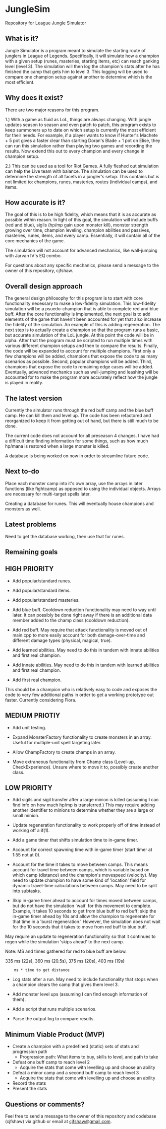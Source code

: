 JungleSim
=========

Repository for League Jungle Simulator



What is it?
--------------------------------------------
Jungle Simulator is a program meant to simulate the starting route of junglers in League of Legends.  Specifically, it will simulate how a champion with a given setup (runes, masteries, starting items, etc) can reach ganking level (level 3).  The simulation will then log the champion's stats after he has finished the camp that gets him to level 3.  This logging will be used to compare one champion setup against another to determine which is the most efficient.



Why does it exist?
--------------------------------------------
There are two major reasons for this program.

1.) With a game as fluid as LoL, things are always changing.  With jungle updates season to season and even patch to patch, this program exists to keep summoners up to date on which setup is currently the most efficient for their needs.  For example, if a player wants to know if Hunter's Machete + 5 pot gives a faster clear than starting Doran's Blade + 1 pot on Elise, they can run this simulation rather than playing two games and recording the results.  Now extend this out to every champion and every change in champion setup.

2.) This can be used as a tool for Riot Games.  A fully fleshed out simulation can help the Live team with balance.  The simulation can be used to determine the strength of all facets in a jungler's setup.  This contains but is not limited to: champions, runes, masteries, routes (individual camps), and items.



How accurate is it?
--------------------------------------------
The goal of this is to be high fidelity, which means that it is as accurate as possible within reason.  In light of this goal, the simulation will include buffs (red and blue), sigils (hp/mp gain upon monster kill), monster strength growing over time, champion leveling, champion abilities and passives, masteries, runes, items, and every camp.  Essentially, it will contain all of the core mechanics of the game.

The simulation will not account for advanced mechanics, like wall-jumping with Jarvan IV's EQ combo.

For questions about any specific mechanics, please send a message to the owner of this repository, cjfshaw.



Overall design approach
---------------------------------------------
The general design philosophy for this program is to start with core functionality necessary to make a low-fidelity simulation.  This low-fidelity simulation will be a psuedo-champion that is able to complete red and blue buff.  After the core functionality is implemented, the next goal is to add elements of the game that haven't been accounted for yet that also increase the fidelity of the simulation.  An example of this is adding regeneration.  The next step is to actually create a champion so that the program runs a basic, but accurate simulation of the LoL jungle.  At this point the code will be in alpha.  After that the program must be scripted to run multiple times with various different champion setups and then to compare the results.  Finally, the code will be expanded to account for multiple champions.  First only a few champions will be added, champions that expose the code to as many scenarios as possible.  Second, popular champions will be added.  Third, champions that expose the code to remaining edge cases will be added.  Eventually, advanced mechanics such as wall-jumping and leashing will be accounted for to make the program more accurately reflect how the jungle is played in reality.



The latest version
--------------------------------------------
Currently the simulator runs through the red buff camp and the blue buff camp.  He can kill them and level up.  The code has been refactored and reorganized to keep it from getting out of hand, but there is still much to be done.

The current code does not account for all preseason 4 changes.  I have had a difficult time finding information for some things, such as how much hp/mana is restored when a large monster is killed.

A database is being worked on now in order to streamline future code.



Next to-do
--------------------------------------------
Place each monster camp into it's own array, use the arrays in later functions (like fightcamp) as opposed to using the individual objects.  Arrays are necessary for multi-target spells later.

Creating a database for runes.  This will eventually house champions and monsters as well.



Latest problems
--------------------------------------------
Need to get the database working, then use that for runes.



Remaining goals
--------------------------------------------

HIGH PRIORITY
--------------
- Add popular/standard runes.

- Add popular/standard items.

- Add popular/standard masteries.

- Add blue buff.  Cooldown reduction functionality may need to way until later.  It can possibly be done right away if there is an additional data member added to the champ class (cooldown reduction).

- Add red buff. May require that attack functionality is moved out of main.cpp to more easily account for both damage-over-time and different damage types (physical, magical, true).

- Add learned abilities. May need to do this in tandem with innate abilities and first real champion.

- Add innate abilities. May need to do this in tandem with learned abilities and first real champion.

- Add first real champion.

This should be a champion who is relatively easy to code and exposes the code to very few additional paths in order to get a working prototype out faster.  Currently considering Fiora.

MEDIUM PRIOTIY
--------------

- Add unit testing.

- Expand MonsterFactory functionality to create monsters in an array.  Useful for multiple-unit spell targeting later.

- Allow ChampFactory to create champs in an array.

- Move extraneous functionality from Champ class (Level-up, CheckExperience).  Unsure where to move it to, possibly create another class.

LOW PRIORITY
--------------
- Add sigils and sigil transfer after a large minion is killed (assuming I can find info on how much hp/mp is transferred.)  This may require adding another identifier to minions to determine whether they are a large or small minion.

- Update regeneration functionality to work properly off of time instead of working off a if(1).

- Add a game timer that shifts simulation time to in-game timer.

- Account for correct spawning time with in-game timer (start timer at 1:55 not at 0).

- Account for the time it takes to move between camps.  This means account for travel time between camps, which is variable based on which camp (distance) and the champion's movespeed (velocity).  May need to update champion to have some kind of 'location' field for dynamic travel-time calculations between camps.  May need to be split into subtasks.

- Skip in-game timer ahead to account for times moved between camps, but do not have the simulation 'wait' for this movement to complete.  Example, it takes 10 seconds to get from blue buff to red buff; skip the in-game timer ahead by 10s and allow the champion to regenerate for that time in a 'burst regeneration.'  However, the simulation does not wait for the 10 seconds that it takes to move from red buff to blue buff. 

May require an update to regeneration functionality so that it continues to regen while the simulation 'skips ahead' to the next camp.

Note: MS and times gathered for red to blue buff are below.

335 ms (22s), 360 ms (20.5s), 375 ms (20s), 403 ms (19s)

		ms * time to get distance

- Log stats after a run.  May need to include functionality that stops when a champion clears the camp that gives them level 3.

- Add monster level ups (assuming I can find enough information of them).

- Add a script that runs multiple scenarios.

- Parse the output log to compare results.

Minimum Viable Product (MVP)
--------------------------------------------
- Create a champion with a predefined (static) sets of stats and progression path
	- Progression path: What items to buy, skills to level, and path to take
- Defeat one buff camp to reach level 2
	- Acquire the stats that come with levelling up and choose an ability
- Defeat a minor camp and a second buff camp to reach level 3
	- Acquire the stats that come with levelling up and choose an ability
- Record the stats
- Present the stats

Questions or comments?
--------------------------------------------
Feel free to send a message to the owner of this repository and codebase (cjfshaw) via github or email at cjfshaw@gmail.com.
